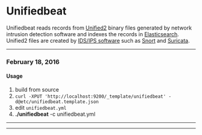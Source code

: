 # Unifiedbeat

Unifiedbeat reads records from [Unified2](http://manual.snort.org/node44.html) binary files generated by network intrusion detection software and indexes the records in [Elasticsearch](https://www.elastic.co/).
Unified2 files are created by [IDS/IPS software](https://en.wikipedia.org/wiki/Intrusion_prevention_system)
such as [Snort](https://www.snort.org/) and [Suricata](http://suricata-ids.org/).

***

### February 18, 2016

#### Usage

1. build from source
1. ```curl -XPUT 'http://localhost:9200/_template/unifiedbeat' -d@etc/unifiedbeat.template.json```
1. edit ```unifiedbeat.yml```
1. **./unifiedbeat** -c unifiedbeat.yml

***
***
